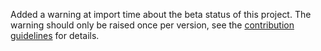 Added a warning at import time about the beta status of this project. The warning should only be raised once per version, see the [contribution guidelines](CONTRIBUTING.md) for details.
